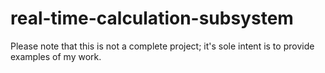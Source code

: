# real-time-calculation-subsystem

Please note that this is not a complete project; it's sole intent is to provide examples of my work.